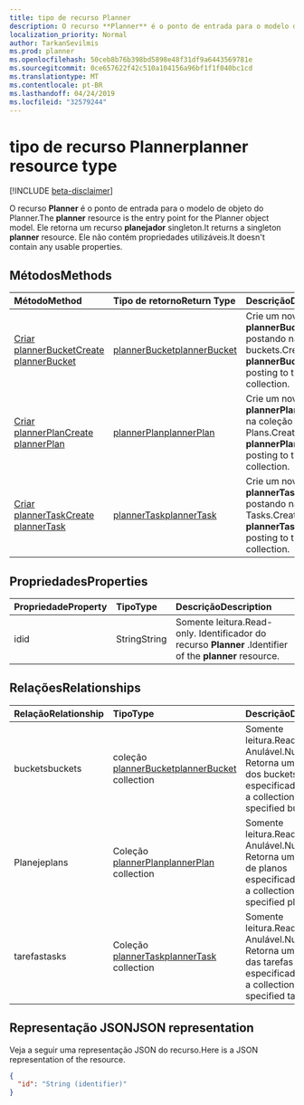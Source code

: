 ```yaml
---
title: tipo de recurso Planner
description: O recurso **Planner** é o ponto de entrada para o modelo de objeto do Planner. Ele retorna um recurso **planejador** singleton.  Ele não contém propriedades utilizáveis.
localization_priority: Normal
author: TarkanSevilmis
ms.prod: planner
ms.openlocfilehash: 50ceb8b76b398bd5898e48f31df9a6443569781e
ms.sourcegitcommit: 0ce657622f42c510a104156a96bf1f1f040bc1cd
ms.translationtype: MT
ms.contentlocale: pt-BR
ms.lasthandoff: 04/24/2019
ms.locfileid: "32579244"
---
```

# <a name="planner-resource-type"></a><span data-ttu-id="d98d7-105">tipo de recurso Planner</span><span class="sxs-lookup"><span data-stu-id="d98d7-105">planner resource type</span></span>

[!INCLUDE [beta-disclaimer](../../includes/beta-disclaimer.md)]

<span data-ttu-id="d98d7-106">O recurso **Planner** é o ponto de entrada para o modelo de objeto do Planner.</span><span class="sxs-lookup"><span data-stu-id="d98d7-106">The **planner** resource is the entry point for the Planner object model.</span></span> <span data-ttu-id="d98d7-107">Ele retorna um recurso **planejador** singleton.</span><span class="sxs-lookup"><span data-stu-id="d98d7-107">It returns a singleton **planner** resource.</span></span>  <span data-ttu-id="d98d7-108">Ele não contém propriedades utilizáveis.</span><span class="sxs-lookup"><span data-stu-id="d98d7-108">It doesn't contain any usable properties.</span></span>


## <a name="methods"></a><span data-ttu-id="d98d7-109">Métodos</span><span class="sxs-lookup"><span data-stu-id="d98d7-109">Methods</span></span>

| <span data-ttu-id="d98d7-110">Método</span><span class="sxs-lookup"><span data-stu-id="d98d7-110">Method</span></span>           | <span data-ttu-id="d98d7-111">Tipo de retorno</span><span class="sxs-lookup"><span data-stu-id="d98d7-111">Return Type</span></span>    |<span data-ttu-id="d98d7-112">Descrição</span><span class="sxs-lookup"><span data-stu-id="d98d7-112">Description</span></span>|
|:---------------|:--------|:----------|
|[<span data-ttu-id="d98d7-113">Criar plannerBucket</span><span class="sxs-lookup"><span data-stu-id="d98d7-113">Create plannerBucket</span></span>](../api/planner-post-buckets.md) |[<span data-ttu-id="d98d7-114">plannerBucket</span><span class="sxs-lookup"><span data-stu-id="d98d7-114">plannerBucket</span></span>](plannerbucket.md)| <span data-ttu-id="d98d7-115">Crie um novo **plannerBucket** postando na coleção buckets.</span><span class="sxs-lookup"><span data-stu-id="d98d7-115">Create a new **plannerBucket** by posting to the buckets collection.</span></span>|
|[<span data-ttu-id="d98d7-116">Criar plannerPlan</span><span class="sxs-lookup"><span data-stu-id="d98d7-116">Create plannerPlan</span></span>](../api/planner-post-plans.md) |[<span data-ttu-id="d98d7-117">plannerPlan</span><span class="sxs-lookup"><span data-stu-id="d98d7-117">plannerPlan</span></span>](plannerplan.md)| <span data-ttu-id="d98d7-118">Crie um novo **plannerPlan** postando na coleção Plans.</span><span class="sxs-lookup"><span data-stu-id="d98d7-118">Create a new **plannerPlan** by posting to the plans collection.</span></span>|
|[<span data-ttu-id="d98d7-119">Criar plannerTask</span><span class="sxs-lookup"><span data-stu-id="d98d7-119">Create plannerTask</span></span>](../api/planner-post-tasks.md) |[<span data-ttu-id="d98d7-120">plannerTask</span><span class="sxs-lookup"><span data-stu-id="d98d7-120">plannerTask</span></span>](plannertask.md)| <span data-ttu-id="d98d7-121">Crie um novo **plannerTask** postando na coleção Tasks.</span><span class="sxs-lookup"><span data-stu-id="d98d7-121">Create a new **plannerTask** by posting to the tasks collection.</span></span>|

## <a name="properties"></a><span data-ttu-id="d98d7-122">Propriedades</span><span class="sxs-lookup"><span data-stu-id="d98d7-122">Properties</span></span>
| <span data-ttu-id="d98d7-123">Propriedade</span><span class="sxs-lookup"><span data-stu-id="d98d7-123">Property</span></span>     | <span data-ttu-id="d98d7-124">Tipo</span><span class="sxs-lookup"><span data-stu-id="d98d7-124">Type</span></span>   |<span data-ttu-id="d98d7-125">Descrição</span><span class="sxs-lookup"><span data-stu-id="d98d7-125">Description</span></span>|
|:---------------|:--------|:----------|
|<span data-ttu-id="d98d7-126">id</span><span class="sxs-lookup"><span data-stu-id="d98d7-126">id</span></span>|<span data-ttu-id="d98d7-127">String</span><span class="sxs-lookup"><span data-stu-id="d98d7-127">String</span></span>| <span data-ttu-id="d98d7-128">Somente leitura.</span><span class="sxs-lookup"><span data-stu-id="d98d7-128">Read-only.</span></span> <span data-ttu-id="d98d7-129">Identificador do recurso **Planner** .</span><span class="sxs-lookup"><span data-stu-id="d98d7-129">Identifier of the **planner** resource.</span></span>|

## <a name="relationships"></a><span data-ttu-id="d98d7-130">Relações</span><span class="sxs-lookup"><span data-stu-id="d98d7-130">Relationships</span></span>
| <span data-ttu-id="d98d7-131">Relação</span><span class="sxs-lookup"><span data-stu-id="d98d7-131">Relationship</span></span> | <span data-ttu-id="d98d7-132">Tipo</span><span class="sxs-lookup"><span data-stu-id="d98d7-132">Type</span></span>   |<span data-ttu-id="d98d7-133">Descrição</span><span class="sxs-lookup"><span data-stu-id="d98d7-133">Description</span></span>|
|:---------------|:--------|:----------|
|<span data-ttu-id="d98d7-134">buckets</span><span class="sxs-lookup"><span data-stu-id="d98d7-134">buckets</span></span>|<span data-ttu-id="d98d7-135">coleção [plannerBucket](plannerbucket.md)</span><span class="sxs-lookup"><span data-stu-id="d98d7-135">[plannerBucket](plannerbucket.md) collection</span></span>| <span data-ttu-id="d98d7-136">Somente leitura.</span><span class="sxs-lookup"><span data-stu-id="d98d7-136">Read-only.</span></span> <span data-ttu-id="d98d7-137">Anulável.</span><span class="sxs-lookup"><span data-stu-id="d98d7-137">Nullable.</span></span> <span data-ttu-id="d98d7-138">Retorna uma coleção dos buckets especificados</span><span class="sxs-lookup"><span data-stu-id="d98d7-138">Returns a collection of the specified buckets</span></span>|
|<span data-ttu-id="d98d7-139">Planeje</span><span class="sxs-lookup"><span data-stu-id="d98d7-139">plans</span></span>|<span data-ttu-id="d98d7-140">Coleção [plannerPlan](plannerplan.md)</span><span class="sxs-lookup"><span data-stu-id="d98d7-140">[plannerPlan](plannerplan.md) collection</span></span>| <span data-ttu-id="d98d7-141">Somente leitura.</span><span class="sxs-lookup"><span data-stu-id="d98d7-141">Read-only.</span></span> <span data-ttu-id="d98d7-142">Anulável.</span><span class="sxs-lookup"><span data-stu-id="d98d7-142">Nullable.</span></span> <span data-ttu-id="d98d7-143">Retorna uma coleção de planos especificados</span><span class="sxs-lookup"><span data-stu-id="d98d7-143">Returns a collection of the specified plans</span></span>|
|<span data-ttu-id="d98d7-144">tarefas</span><span class="sxs-lookup"><span data-stu-id="d98d7-144">tasks</span></span>|<span data-ttu-id="d98d7-145">Coleção [plannerTask](plannertask.md)</span><span class="sxs-lookup"><span data-stu-id="d98d7-145">[plannerTask](plannertask.md) collection</span></span>| <span data-ttu-id="d98d7-146">Somente leitura.</span><span class="sxs-lookup"><span data-stu-id="d98d7-146">Read-only.</span></span> <span data-ttu-id="d98d7-147">Anulável.</span><span class="sxs-lookup"><span data-stu-id="d98d7-147">Nullable.</span></span> <span data-ttu-id="d98d7-148">Retorna uma coleção das tarefas especificadas</span><span class="sxs-lookup"><span data-stu-id="d98d7-148">Returns a collection of the specified tasks</span></span>|

## <a name="json-representation"></a><span data-ttu-id="d98d7-149">Representação JSON</span><span class="sxs-lookup"><span data-stu-id="d98d7-149">JSON representation</span></span>
<span data-ttu-id="d98d7-150">Veja a seguir uma representação JSON do recurso.</span><span class="sxs-lookup"><span data-stu-id="d98d7-150">Here is a JSON representation of the resource.</span></span>

<!-- {
  "blockType": "resource",
  "optionalProperties": [

  ],
  "@odata.type": "microsoft.graph.planner"
}-->

```json
{
  "id": "String (identifier)"
}

```

<!-- uuid: 8fcb5dbc-d5aa-4681-8e31-b001d5168d79
2015-10-25 14:57:30 UTC -->
<!--
{
  "type": "#page.annotation",
  "description": "planner resource",
  "keywords": "",
  "section": "documentation",
  "tocPath": "",
  "suppressions": [
    "Error: /api-reference/beta/resources/planner.md:\r\n      Exception processing links.\r\n    System.ArgumentException: Link Definition was null. Link text: !INCLUDE [beta-disclaimer](../../includes/beta-disclaimer.md)\r\n      at ApiDoctor.Validation.DocFile.get_LinkDestinations()\r\n      at ApiDoctor.Validation.DocSet.ValidateLinks(Boolean includeWarnings, String[] relativePathForFiles, IssueLogger issues, Boolean requireFilenameCaseMatch, Boolean printOrphanedFiles)"
  ]
}
-->
